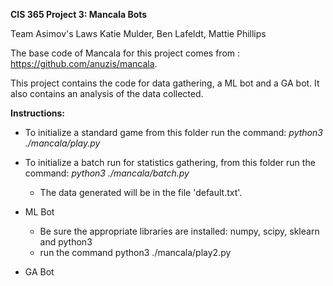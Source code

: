 __CIS 365 Project 3: Mancala Bots__

Team Asimov's Laws
Katie Mulder, Ben Lafeldt, Mattie Phillips

The base code of Mancala for this project comes from : https://github.com/anuzis/mancala.

This project contains the code for data gathering, a ML bot and a GA bot. It also contains an analysis of the data collected.


__Instructions:__

* To initialize a standard game from this folder run the command: *python3 ./mancala/play.py*
* To initialize a batch run for statistics gathering, from this folder run the command: *python3 ./mancala/batch.py* 
   * The data generated will be in the file 'default.txt'.
* ML Bot
   * Be sure the appropriate libraries are installed: numpy, scipy, sklearn and python3
   * run the command python3 ./mancala/play2.py
 
* GA Bot

